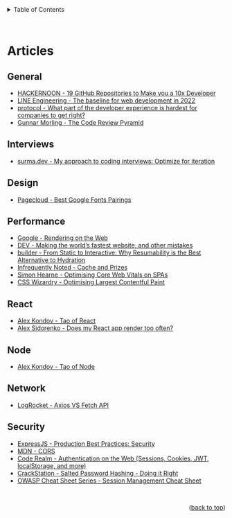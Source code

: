 <div id="top"></div>

<details>
  <summary>Table of Contents</summary>
  <ol>
    <li>
      <a href="#articles">Articles</a>
      <ul>
        <li><a href="#general">General</a></li>
        <li><a href="#interviews">Interviews</a></li>
        <li><a href="#design">Design</a></li>
        <li><a href="#performance">Performance</a></li>
        <li><a href="#react">React</a></li>
        <li><a href="#node">Node</a></li>
        <li><a href="#network">Network</a></li>
        <li><a href="#security">Security</a></li>
      </ul>
    </li>
    <li><a href="#youTube-channels">YouTube Channels</a></li>
  </ol>
</details>

&nbsp;

# Articles

## General

- [HACKERNOON - 19 GitHub Repositories to Make you a 10x Developer](https://hackernoon.com/19-github-repositories-to-make-you-a-10x-developer)
- [LINE Engineering - The baseline for web development in 2022](https://engineering.linecorp.com/en/blog/the-baseline-for-web-development-in-2022/)
- [protocol - What part of the developer experience is hardest for companies to get right?](https://www.protocol.com/braintrust/developer-experience-hardest-challenges)
- [Gunnar Morling - The Code Review Pyramid](https://www.morling.dev/blog/the-code-review-pyramid/)

## Interviews

- [surma.dev - My approach to coding interviews: Optimize for iteration](https://surma.dev/things/spreadsheet/index.html)

## Design

- [Pagecloud - Best Google Fonts Pairings](https://www.pagecloud.com/blog/best-google-fonts-pairings)

## Performance

- [Google - Rendering on the Web ](https://developers.google.com/web/updates/2019/02/rendering-on-the-web)
- [DEV - Making the world’s fastest website, and other mistakes](https://dev.to/tigt/making-the-worlds-fastest-website-and-other-mistakes-56na)
- [builder - From Static to Interactive: Why Resumability is the Best Alternative to Hydration](https://www.builder.io/blog/from-static-to-interactive-why-resumability-is-the-best-alternative-to-hydration)
- [Infrequently Noted - Cache and Prizes](https://infrequently.org/2022/03/cache-and-prizes/)
- [Simon Hearne - Optimising Core Web Vitals on SPAs](https://simonhearne.com/2022/core-web-vitals-on-spas/)
- [CSS Wizardry - Optimising Largest Contentful Paint](https://csswizardry.com/2022/03/optimising-largest-contentful-paint/)

## React

- [Alex Kondov - Tao of React](https://alexkondov.com/tao-of-react/)
- [Alex Sidorenko - Does my React app render too often?](https://alexsidorenko.com/blog/react-app-render-often/)

## Node

- [Alex Kondov - Tao of Node](https://alexkondov.com/tao-of-node/)

## Network

- [LogRocket - Axios VS Fetch API](https://blog.logrocket.com/axios-vs-fetch-best-http-requests/)

## Security

- [ExpressJS - Production Best Practices: Security](https://expressjs.com/en/advanced/best-practice-security.html)
- [MDN - CORS](https://developer.mozilla.org/en-US/docs/Web/HTTP/CORS)
- [Code Realm - Authentication on the Web (Sessions, Cookies, JWT, localStorage, and more)](https://www.youtube.com/watch?v=2PPSXonhIck)
- [CrackStation - Salted Password Hashing - Doing it Right](https://crackstation.net/hashing-security.htm)
- [OWASP Cheat Sheet Series - Session Management Cheat Sheet](https://cheatsheetseries.owasp.org/cheatsheets/Session_Management_Cheat_Sheet.html)

&nbsp;

<p align="right">(<a href="#top">back to top</a>)</p>
